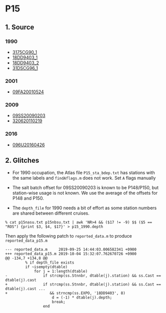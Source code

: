 # P15
## 1. Source
### 1990
+ [3175CG90_1](https://cchdo.ucsd.edu/cruise/3175CG90_1)
+ [18DD9403_1](https://cchdo.ucsd.edu/cruise/18DD9403_1)
+ [18DD9403_2](https://cchdo.ucsd.edu/cruise/18DD9403_2)
+ [31DSCG96_1](https://cchdo.ucsd.edu/cruise/31DSCG96_1)

### 2001
+ [09FA20010524](https://cchdo.ucsd.edu/cruise/09FA20010524)

### 2009
+ [09SS20090203](https://cchdo.ucsd.edu/cruise/09SS20090203)
+ [320620110219](https://cchdo.ucsd.edu/cruise/320620110219)

### 2016
+ [096U20160426](https://cchdo.ucsd.edu/cruise/096U20160426)

## 2. Glitches

- For 1990 occupation,
the Atlas file `P15_sta_bdep.txt` has stations with the same labels
and `findAflags.m` does not work. Set `A` flags manually

- The salt batch offset for 09SS20090203 is known to be P148/P150, but
station-wise usage is not known. We use the average of the offsets
for P148 and P150.

- The `depth_file` for 1990 needs a bit of effort as some station numbers
are shared between different cruises.
```
% cat p15nasu.txt p15nbsu.txt | awk 'NR>4 && ($17 != -9) $$ ($5 == "ROS") {print $3, $4, $17}' > p15_1990.depth
```
Then apply the following patch to `reported_data.m` to produce `reported_data_p15.m`
```
--- reported_data.m     2019-09-25 14:44:03.006582341 +0900
+++ reported_data_p15.m 2019-10-04 15:32:07.762670726 +0900
@@ -134,7 +134,8 @@
         % if depth_file exists
         if ~isempty(dtable)
             for j = 1:length(dtable)
-                if strcmp(ss.Stnnbr, dtable(j).station) && ss.Cast == dtable(j).cast
+                if strcmp(ss.Stnnbr, dtable(j).station) && ss.Cast == dtable(j).cast ...
+                   && strncmp(ss.EXPO, '18DD9403', 8)
                     d = (-1) * dtable(j).depth;
                     break;
                 end
```
